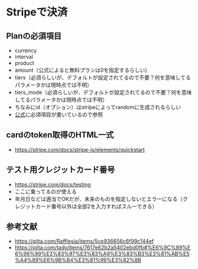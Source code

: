 # Stripeで決済

## Planの必須項目
- currency
- interval
- product
- amount（公式によると無料プランは0を指定するらしい）
- tiers（必須らしいが、デフォルトが設定されてるので不要？何を意味してるパラメータかは現時点では不明）
- tiers_mode（必須らしいが、デフォルトが設定されてるので不要？何を意味してるパラメータかは現時点では不明）
- ちなみにid（オプション）はstripeによってrandomに生成されるらしい
- [公式](https://stripe.com/docs/api/plans/create)に必須項目が書いているので参照

## cardのtoken取得のHTML一式
- https://stripe.com/docs/stripe-js/elements/quickstart

## テスト用クレジットカード番号
- https://stripe.com/docs/testing
- ここに乗ってるのが使える
- 年月日などは適当でOKだが、未来のものを指定しないとエラーになる（クレジットカード番号以外は全部2を入力すればスルーできる）

## 参考文献
- https://qiita.com/Rafflesia/items/5ce936656c6f99c144ef
- https://qiita.com/tady/items/7617e62b2a5402ebd0fb#%E6%9C%89%E6%96%99%E3%83%97%E3%83%A9%E3%83%B3%E3%81%AB%E5%A4%89%E6%9B%B4%E3%81%99%E3%82%8B
